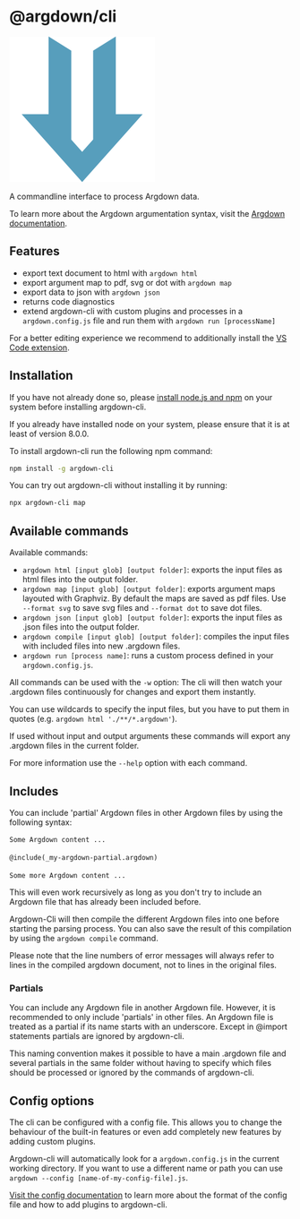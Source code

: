 # @argdown/cli

![Argdown logo](../../argdown-arrow.png?raw=true "Argdown logo")

A commandline interface to process Argdown data.

To learn more about the Argdown argumentation syntax, visit the [Argdown documentation](https://christianvoigt.github.io/argdown).

## Features

* export text document to html with `argdown html`
* export argument map to pdf, svg or dot with `argdown map`
* export data to json with `argdown json`
* returns code diagnostics
* extend argdown-cli with custom plugins and processes in a `argdown.config.js` file and run them with `argdown run [processName]`

For a better editing experience we recommend to additionally install the [VS Code extension](https://christianvoigt.github.io/argdown/guide/installing-the-vscode-extension.html).

## Installation

If you have not already done so, please [install node.js and npm](https://docs.npmjs.com/getting-started/installing-node) on your system before installing argdown-cli.

If you already have installed node on your system, please ensure that it is at least of version 8.0.0.

To install argdown-cli run the following npm command:

```bash
npm install -g argdown-cli
```

You can try out argdown-cli without installing it by running:

```bash
npx argdown-cli map
```

## Available commands

Available commands:

* `argdown html [input glob] [output folder]`: exports the input files as html files into the output folder.
* `argdown map [input glob] [output folder]`: exports argument maps layouted with Graphviz. By default the maps are saved as pdf files. Use `--format svg` to save svg files and `--format dot` to save dot files.
* `argdown json [input glob] [output folder]`: exports the input files as .json files into the output folder.
* `argdown compile [input glob] [output folder]`: compiles the input files with included files into new .argdown files.
* `argdown run [process name]`: runs a custom process defined in your `argdown.config.js`.

All commands can be used with the `-w` option: The cli will then watch your .argdown files continuously for changes and export them instantly.

You can use wildcards to specify the input files, but you have to put them in quotes (e.g. `argdown html './**/*.argdown'`).

If used without input and output arguments these commands will export any .argdown files in the current folder.

For more information use the `--help` option with each command.

## Includes

You can include 'partial' Argdown files in other Argdown files by using the following syntax:

```
Some Argdown content ...

@include(_my-argdown-partial.argdown)

Some more Argdown content ...
```

This will even work recursively as long as you don't try to include an Argdown file that has already been included before.

Argdown-Cli will then compile the different Argdown files into one before starting the parsing process. You can also save the result of this compilation by using the `argdown compile` command.

Please note that the line numbers of error messages will always refer to lines in the compiled argdown document, not to lines in the original files.

### Partials

You can include any Argdown file in another Argdown file. However, it is recommended to only include 'partials' in other files. An Argdown file is treated as a partial if its name starts with an underscore. Except in @import statements partials are ignored by argdown-cli.

This naming convention makes it possible to have a main .argdown file and several partials in the same folder without having to specify which files should be processed or ignored by the commands of argdown-cli.

## Config options

The cli can be configured with a config file. This allows you to change the behaviour of the built-in features or even add completely new features by adding custom plugins.

Argdown-cli will automatically look for a `argdown.config.js` in the current working directory. If you want to use a different name or path you can use `argdown --config [name-of-my-config-file].js`.

[Visit the config documentation](https://christianvoigt.github.io/argdown/guide/configuration-introduction.html) to learn more about the format of the config file and how to add plugins to argdown-cli.